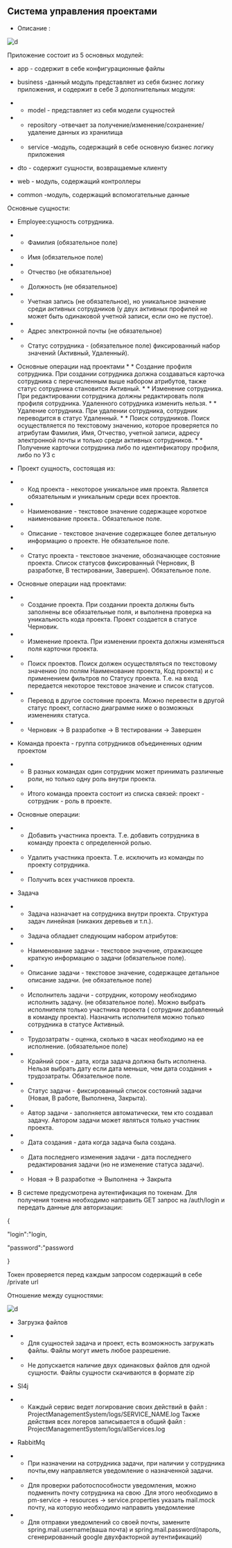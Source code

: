 <h2>Система управления проектами </h2>

* Описание :

![d](https://github.com/turaldinio/ProjectManagementService/assets/65041919/2e616d83-7991-44d4-8dcd-b97af83dd3d6)

Приложение состоит из 5 основных модулей:

* app - содержит в себе конфигурационные файлы

* business -данный модуль представляет из себя бизнес логику приложения,
  и содержит в себе 3 дополнительных модуля:
*
    * model - представляет из себя модели сущностей
*
    * repository -отвечает за получение/изменение/сохранение/удаление данных из хранилища
*
    * service -модуль, содержащий в себе основную бизнес логику приложения

* dto - содержит сущности, возвращаемые клиенту
* web - модуль, содержащий контроллеры
* common -модуль, содержащий вспомогательные данные

Основные сущности: 

* Employee:сущность сотрудника.

*
    * Фамилия (обязательное поле)
*
    * Имя (обязательное поле)
*
    * Отчество (не обязательное)
*
    * Должность (не обязательное)
*
    * Учетная запись (не обязательное), но уникальное значение среди активных сотрудников (у двух активных профилей не
      может быть одинаковой учетной записи, если оно не пустое).
*
    * Адрес электронной почты (не обязательное)
*
    * Статус сотрудника - (обязательное поле) фиксированный набор значений (Активный, Удаленный).

* Основные операции над проектами
    *
        * Создание профиля сотрудника. При создании сотрудника должна создаваться карточка сотрудника с перечисленным
          выше набором атрибутов, также статус сотрудника становится Активный.
    *
        * Изменение сотрудника. При редактировании сотрудника должны редактировать поля профиля сотрудника. Удаленного
          сотрудника изменить нельзя.
    *
        * Удаление сотрудника. При удалении сотрудника, сотрудник переводится в статус Удаленный.
    *
        * Поиск сотрудников. Поиск осуществляется по текстовому значению, которое проверяется по атрибутам Фамилия, Имя,
          Отчество, учетной записи, адресу электронной почты и только среди активных сотрудников.
    *
        * Получение карточки сотрудника либо по идентификатору профиля, либо по УЗ с

* Проект сущность, состоящая из:
*
    * Код проекта - некоторое уникальное имя проекта. Является обязательным и уникальным среди всех проектов.
*
    * Наименование - текстовое значение содержащее короткое наименование проекта.. Обязательное поле.
*
    * Описание - текстовое значение содержащее более детальную информацию о проекте. Не обязательное поле.
*
    * Статус проекта - текстовое значение, обозначающее состояние проекта. Список статусов фиксированный (Черновик, В
      разработке, В тестировании, Завершен). Обязательное поле.
* Основные операции над проектами:
*
    * Создание проекта. При создании проекта должны быть заполнены все обязательные поля, и выполнена проверка на
      уникальность кода проекта. Проект создается в статусе Черновик.
*
    * Изменение проекта. При изменении проекта должны изменяться поля карточки проекта.
*
    * Поиск проектов. Поиск должен осуществляться по текстовому значению (по полям Наименование проекта, Код проекта)  и
      с применением фильтров по Статусу проекта. Т.е. на вход передается некоторое текстовое значение и список статусов.
*
    * Перевод в другое состояние проекта. Можно перевести в другой статус проект, согласно диаграмме ниже о возможных
      изменениях статуса.

*
    * Черновик -> В разработке -> В тестировании -> Завершен


* Команда проекта - группа сотрудников объединенных одним проектом

* * В разных командах один сотрудник может принимать различные роли, но только одну роль внутри проекта.

* * Итого команда проекта состоит из списка связей: проект - сотрудник - роль в проекте.

* Основные операции:
*
    * Добавить участника проекта. Т.е. добавить сотрудника в команду проекта с определенной ролью.
*
    * Удалить участника проекта. Т.е. исключить из команды по проекту сотрудника.
*
    * Получить всех участников проекта.


* Задача

* * Задача назначает на сотрудника внутри проекта. Структура задач линейная (никаких деревьев и т.п.).

*
    * Задача обладает следующим набором атрибутов:

*
    * Наименование задачи - текстовое значение, отражающее краткую информацию о задачи (обязательное поле).
*
    * Описание задачи - текстовое значение, содержащее детальное описание задачи. (не обязательное поле)
*
    * Исполнитель задачи - сотрудник, которому необходимо исполнить задачу. (не обязательное поле). Можно выбрать
      исполнителя только участника проекта ( сотрудник добавленный в команду проекта). Назначить исполнителя можно
      только сотрудника в статусе Активный.
*
    * Трудозатраты - оценка, сколько в часах необходимо на ее исполнение. (обязательное поле)
*
    * Крайний срок - дата, когда задача должна быть исполнена. Нельзя выбрать дату если дата меньше, чем дата создания +
      трудозатраты. Обязательное поле.
*
    * Статус задачи - фиксированный список состояний задачи (Новая, В работе, Выполнена, Закрыта).
*
    * Автор задачи - заполняется автоматически, тем кто создавал задачу. Автором задачи может являться только участник
      проекта.
*
    * Дата создания - дата когда задача была создана.
*
    * Дата последнего изменения задачи - дата последнего редактирования задачи (но не изменение статуса задачи).

*
    * Новая -> В разработке -> Выполнена -> Закрыта

* В системе предусмотрена аутентификация по токенам. Для получения токена необходимо направить
  GET запрос на /auth/login и передать данные для авторизации:

{

"login":"login,

"password":"password

}

Токен проверяется перед каждым запросом содержащий в себе /private url

Отношение между сущностями:

![d](https://github.com/turaldinio/ProjectManagementService/assets/65041919/2e616d83-7991-44d4-8dcd-b97af83dd3d6)



* Загрузка файлов
* * Для сущностей задача и проект, есть возможность загружать файлы. Файлы могут иметь любое разрешение.
* * Не допускается наличие двух одинаковых файлов для одной сущности. Файлы сущности скачиваются в формате zip

* Sl4j
*
    * Каждый сервис ведет логирование своих действий в файл : ProjectManagementSystem/logs/SERVICE_NAME.log
      Также действия всех логеров записывается в общий файл :   ProjectManagementSystem/logs/allServices.log

* RabbitMq

*
    * При назначении на сотрудника задачи, при наличии у сотрудника почты,ему направляется уведомление о назначенной
      задачи.
*
    * Для проверки работоспособности уведомления, можно подменить почту сотрудника на свою .Для этого необходимо в
      pm-service -> resources -> service.properties указать mail.mock почту, на которую необходимо направить уведомление

* * Для отправки уведомлений со своей почты, замените
spring.mail.username(ваша почта) и
spring.mail.password(пароль, сгенерированный google двухфакторной аутентификаций)
